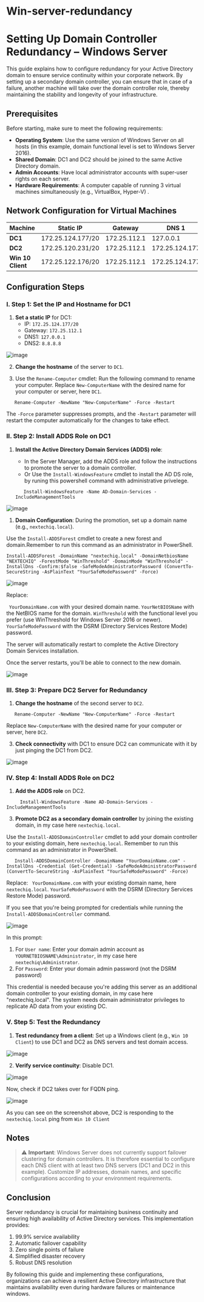 # Win-server-redundancy

# Setting Up Domain Controller Redundancy – Windows Server

This guide explains how to configure redundancy for your Active Directory domain to ensure service continuity within your corporate network. By setting up a secondary domain controller, you can ensure that in case of a failure, another machine will take over the domain controller role, thereby maintaining the stability and longevity of your infrastructure.

## Prerequisites

Before starting, make sure to meet the following requirements:

- **Operating System**: Use the same version of Windows Server on all hosts (in this example, domain functional level is set to Windows Server 2016).
- **Shared Domain**: DC1 and DC2 should be joined to the same Active Directory domain.
- **Admin Accounts**: Have local administrator accounts with super-user rights on each server.
- **Hardware Requirements**: A computer capable of running 3 virtual machines simultaneously (e.g., VirtualBox, Hyper-V) .

## Network Configuration for Virtual Machines

| Machine       | Static IP           | Gateway        | DNS 1            | DNS 2            |
|---------------|---------------------|----------------|-------------------|-------------------|
| **DC1**       | 172.25.124.177/20  | 172.25.112.1  | 127.0.0.1        |     8.8.8.8
| **DC2**       | 172.25.120.231/20  | 172.25.112.1  | 172.25.124.177  | 127.0.0.1        |
| **Win 10 Client**| 172.25.122.176/20  | 172.25.112.1  | 172.25.124.177  | 172.25.120.231  |

## Configuration Steps

### I. Step 1: Set the IP and Hostname for DC1
1. **Set a static IP** for DC1:
    - IP: `172.25.124.177/20`
    - Gateway: `172.25.112.1`
    - DNS1: `127.0.0.1`
    - DNS2: `8.8.8.8`
  
![image](https://github.com/user-attachments/assets/bbae1002-1585-4c17-a79a-067d9f97997b)


2. **Change the hostname** of the server to `DC1`.

3. Use the `Rename-Computer` cmdlet: Run the following command to rename your computer. Replace `New-ComputerName` with the desired name for your computer or server, here `DC1`.
   
```
   Rename-Computer -NewName "New-ComputerName" -Force -Restart
```

The `-Force` parameter suppresses prompts, and the `-Restart` parameter will restart the computer automatically for the changes to take effect.

### II. Step 2: Install ADDS Role on DC1
1. **Install the Active Directory Domain Services (ADDS) role**:
   - In the Server Manager, add the ADDS role and follow the instructions to promote the server to a domain controller.
   - Or Use the `Install-WindowsFeature` cmdlet to install the AD DS role, by runing this powershell command with administrative privelege.
     
   ```
      Install-WindowsFeature -Name AD-Domain-Services -IncludeManagementTools
   ```

![image](https://github.com/user-attachments/assets/5df83843-6d6c-4154-8ec5-927e77a54472)


1. **Domain Configuration**: During the promotion, set up a domain name (e.g., `nextechiq.local`).

Use the `Install-ADDSForest` cmdlet to create a new forest and domain.Remember to run this command as an administrator in PowerShell.
```
Install-ADDSForest -DomainName "nextechiq.local" -DomainNetbiosName "NEXTECHIQ" -ForestMode "WinThreshold" -DomainMode "WinThreshold" -InstallDns -Confirm:$false -SafeModeAdministratorPassword (ConvertTo-SecureString -AsPlainText "YourSafeModePassword" -Force)
```

![image](https://github.com/user-attachments/assets/3ac9c12f-3752-4541-b583-6b9173e20744)

Replace:

   ` YourDomainName.com` with your desired domain name.
    `YourNetBIOSName` with the NetBIOS name for the domain.
    `WinThreshold` with the functional level you prefer (use WinThreshold for Windows Server 2016 or newer).
    `YourSafeModePassword` with the DSRM (Directory Services Restore Mode) password.
    
 The server will automatically restart to complete the Active Directory Domain Services installation. 

 Once the server restarts, you'll be able to connect to the new domain.
 
![image](https://github.com/user-attachments/assets/c1ac9e09-7c45-4d5c-9520-a062c453b0f0)

 
### III. Step 3: Prepare DC2 Server for Redundancy
1. **Change the hostname** of the second server to `DC2`.

      
```
   Rename-Computer -NewName "New-ComputerName" -Force -Restart
```

Replace `New-ComputerName` with the desired name for your computer or server, here `DC2`.

3. **Check connectivity** with DC1 to ensure DC2 can communicate with it by  just pinging the DC1 from DC2.

![image](https://github.com/user-attachments/assets/a52bd2fa-b2a3-4678-85ff-1327d3e3260b)


### IV. Step 4: Install ADDS Role on DC2
1. **Add the ADDS role** on DC2.

   
 ```
      Install-WindowsFeature -Name AD-Domain-Services -IncludeManagementTools
   ```
   
3. **Promote DC2 as a secondary domain controller** by joining the existing domain, in my case here `nextechiq.local`.

Use the `Install-ADDSDomainController` cmdlet to add your domain controller to your existing domain, here `nextechiq.local`. Remember to run this command as an administrator in PowerShell.
   
```
   Install-ADDSDomainController -DomainName "YourDomainName.com" -InstallDns -Credential (Get-Credential) -SafeModeAdministratorPassword (ConvertTo-SecureString -AsPlainText "YourSafeModePassword" -Force)
```
Replace:
        ` YourDomainName.com` with your existing domain name, here `nextechiq.local`.
         `YourSafeModePassword` with the DSRM (Directory Services Restore Mode) password.

If you see that you're being prompted for credentials while running the `Install-ADDSDomainController` command.


![image](https://github.com/user-attachments/assets/c68987cd-963e-445a-a051-dfe9be8768d1)


In this prompt:
1. For `User name`: Enter your domain admin account as `YOURNETBIOSNAME\Administrator`, in my case here `nextechiq\Administrator`.
2. For `Password`: Enter your domain admin password (not the DSRM password)

This credential is needed because you're adding this server as an additional domain controller to your existing domain, in my case here "nextechiq.local". The system needs domain administrator privileges to replicate AD data from your existing DC. 

### V. Step 5: Test the Redundancy
1. **Test redundancy from a client**: Set up a Windows client (e.g., `Win 10 Client`) to use DC1 and DC2 as DNS servers and test domain access.


![image](https://github.com/user-attachments/assets/f1f0a8f2-d2f6-450a-812c-a99bf9ea1ecc)

   
2. **Verify service continuity**: Disable DC1.

![image](https://github.com/user-attachments/assets/110a4699-359f-42f3-8691-318bc74fa0a5)

Now, check if  DC2 takes over for FQDN ping.

![image](https://github.com/user-attachments/assets/7bc37d34-5aa2-49bd-81e0-0476e1db270c)

 As you can see on the screenshot above, DC2 is responding to the `nextechiq.local` ping from `Win 10 Client`
## Notes

> ⚠️ **Important**: Windows Server does not currently support failover clustering for domain controllers. It is therefore essential to configure each DNS client with at least two DNS servers (DC1 and DC2 in this example).
> Customize IP addresses, domain names, and specific configurations according to your environment requirements.

## Conclusion
Server redundancy is crucial for maintaining business continuity and ensuring high availability of Active Directory services. This implementation provides:

   1. 99.9% service availability
   2. Automatic failover capability
   3. Zero single points of failure
   4. Simplified disaster recovery
   5. Robust DNS resolution
  
By following this guide and implementing these configurations, organizations can achieve a resilient Active Directory infrastructure that maintains availability even during hardware failures or maintenance windows.

